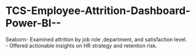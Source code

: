 # TCS-Employee-Attrition-Dashboard-Power-BI--
Seaborn- Examined attrition by job role ,department, and satisfaction level. - Offered actionable insights on HR strategy and retention risk.
